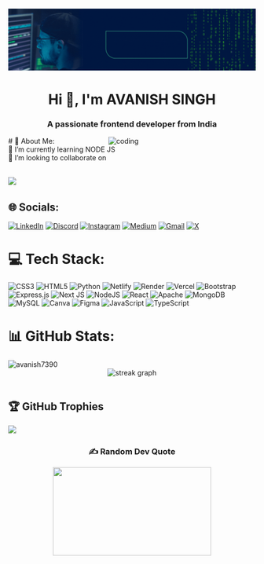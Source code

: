 ![logo](https://github.com/avanish7390/avanish7390/blob/main/LOGO.gif)
<h1 align="center">Hi 👋, I'm AVANISH SINGH</h1>
<h3 align="center">A passionate frontend developer from India</h3>
<img align="right" alt="coding" width="300" src="https://media0.giphy.com/media/v1.Y2lkPTc5MGI3NjExamZ0aGRhNWV2eGZ4ZmZtaWpiem15NHBxNnRtMTE3M21qYjNmbjNjMCZlcD12MV9pbnRlcm5hbF9naWZfYnlfaWQmY3Q9Zw/RbDKaczqWovIugyJmW/giphy.gif">
# 💫 About Me: <br>
🌱 I’m currently learning NODE JS<br>
👯 I’m looking to collaborate on<br>

<br>[![](https://visitcount.itsvg.in/api?id=avanish7390&icon=2&color=1)](https://visitcount.itsvg.in)
## 🌐 Socials:
[![LinkedIn](https://img.shields.io/badge/LinkedIn-%230077B5.svg?logo=linkedin&logoColor=white)](https://linkedin.com/in/avanish-singh-6aa154205) 
[![Discord](https://img.shields.io/badge/Discord-%237289DA.svg?logo=discord&logoColor=white)](https://discordapp.com/users/911667019529732136) 
[![Instagram](https://img.shields.io/badge/Instagram-%23E4405F.svg?logo=Instagram&logoColor=white)](https://instagram.com/avanish_singh_785) 
[![Medium](https://img.shields.io/badge/Medium-12100E?logo=medium&logoColor=white)](https://medium.com/@@singhavanish7700) 
[![Gmail](https://img.shields.io/badge/Email-DC143C?logo=gmail&logoColor=blue)](mailto:singhavanish7700@gmail.com) 
[![X](https://img.shields.io/badge/X-black.svg?logo=X&logoColor=white)](https://x.com/avanishsin7390) 






# 💻 Tech Stack:
![CSS3](https://img.shields.io/badge/css3-%231572B6.svg?style=plastic&logo=css3&logoColor=white) ![HTML5](https://img.shields.io/badge/html5-%23E34F26.svg?style=plastic&logo=html5&logoColor=white) ![Python](https://img.shields.io/badge/python-3670A0?style=plastic&logo=python&logoColor=ffdd54) ![Netlify](https://img.shields.io/badge/netlify-%23000000.svg?style=plastic&logo=netlify&logoColor=#00C7B7) ![Render](https://img.shields.io/badge/Render-%46E3B7.svg?style=plastic&logo=render&logoColor=white) ![Vercel](https://img.shields.io/badge/vercel-%23000000.svg?style=plastic&logo=vercel&logoColor=white) ![Bootstrap](https://img.shields.io/badge/bootstrap-%238511FA.svg?style=plastic&logo=bootstrap&logoColor=white) ![Express.js](https://img.shields.io/badge/express.js-%23404d59.svg?style=plastic&logo=express&logoColor=%2361DAFB) ![Next JS](https://img.shields.io/badge/Next-black?style=plastic&logo=next.js&logoColor=white) ![NodeJS](https://img.shields.io/badge/node.js-6DA55F?style=plastic&logo=node.js&logoColor=white) ![React](https://img.shields.io/badge/react-%2320232a.svg?style=plastic&logo=react&logoColor=%2361DAFB) ![Apache](https://img.shields.io/badge/apache-%23D42029.svg?style=plastic&logo=apache&logoColor=white) ![MongoDB](https://img.shields.io/badge/MongoDB-%234ea94b.svg?style=plastic&logo=mongodb&logoColor=white) ![MySQL](https://img.shields.io/badge/mysql-%2300000f.svg?style=plastic&logo=mysql&logoColor=white) ![Canva](https://img.shields.io/badge/Canva-%2300C4CC.svg?style=plastic&logo=Canva&logoColor=white) ![Figma](https://img.shields.io/badge/figma-%23F24E1E.svg?style=plastic&logo=figma&logoColor=white) ![JavaScript](https://img.shields.io/badge/javascript-%23323330.svg?style=plastic&logo=javascript&logoColor=%23F7DF1E) ![TypeScript](https://img.shields.io/badge/typescript-%23007ACC.svg?style=plastic&logo=typescript&logoColor=white)
# 📊 GitHub Stats:
<img align="center" src="https://github-readme-stats.vercel.app/api?username=avanish7390&theme=merko&hide_border=false&include_all_commits=false&count_private=true" alt="avanish7390" />
 
<div align="center">
  <img src="https://github-readme-streak-stats.herokuapp.com/?user=avanish7390&locale=en&mode=daily&theme=dark&hide_border=false&border_radius=5&order=3" alt="streak graph"  />
  </div>
  
<img src="https://github-readme-stats.vercel.app/api/top-langs/?username=avanish7390&locale=en&mode=daily&theme=dark&hide_border=false&border_radius=5&order=3" alt=""/>



## 🏆 GitHub Trophies
![](https://github-profile-trophy.vercel.app/?username=avanish7390&theme=juicyfresh&no-frame=false&no-bg=false&margin-w=4)

<div align="center">
  
### ✍️ Random Dev Quote
<img src="https://quotes-github-readme.vercel.app/api?type=horizontal&theme=radical" style="width:80%; height:180px;" />




<!-- Proudly created with GPRM ( https://gprm.itsvg.in ) --
<div align="center">
<img src="https://github.com/avanish7390/avanish7390/blob/output/snake.svg" alt="Snake animation" />
</div>
